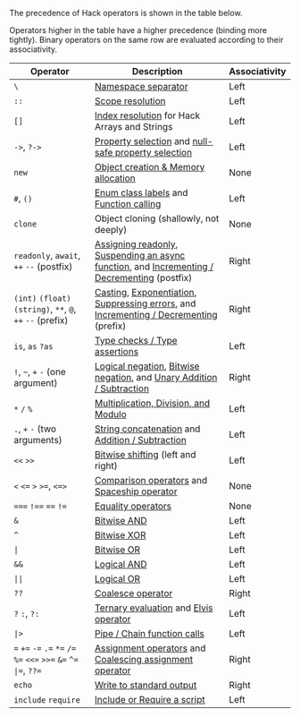 The precedence of Hack operators is shown in the table below.

Operators higher in the table have a higher precedence (binding more
tightly). Binary operators on the same row are evaluated according to their
associativity.

Operator | Description | Associativity
------------ | --------- | ---------
`\` | [Namespace separator](/hack/source-code-fundamentals/namespaces)  | Left
`::` | [Scope resolution](/hack/expressions-and-operators/scope-resolution)  | Left
`[]` | [Index resolution](/hack/expressions-and-operators/subscript) for Hack Arrays and Strings | Left
`->`, `?->` | [Property selection](/hack/expressions-and-operators/member-selection) and [null-safe property selection](/hack/expressions-and-operators/member-selection#null-safe-member-access) | Left
`new` | [Object creation & Memory allocation](/hack/expressions-and-operators/new) | None
`#`, `()` | [Enum class labels](/hack/built-in-types/enum-class-label) and [Function calling](/hack/functions/introduction) | Left
`clone` | Object cloning (shallowly, not deeply) | None
`readonly`, `await`, `++` `--` (postfix) | [Assigning readonly](/hack/readonly/explicit-readonly-keywords), [Suspending an async function](/hack/expressions-and-operators/await), and [Incrementing / Decrementing](/hack/expressions-and-operators/incrementing-and-decrementing) (postfix) | Right
`(int)` `(float)` `(string)`, `**`, `@`, `++` `--` (prefix) | [Casting](/hack/expressions-and-operators/casting), [Exponentiation](/hack/expressions-and-operators/arithmetic#exponent), [Suppressing errors](/hack/expressions-and-operators/error-control), and [Incrementing / Decrementing](/hack/expressions-and-operators/incrementing-and-decrementing) (prefix) | Right
`is`, `as` `?as` |[Type checks / Type assertions](/hack/expressions-and-operators/type-assertions) | Left
`!`, `~`, `+` `-` (one argument) | [Logical negation](/hack/expressions-and-operators/logical-operators), [Bitwise negation](/hack/expressions-and-operators/bitwise-operators#bitwise-negation), and [Unary Addition / Subtraction](/hack/expressions-and-operators/arithmetic) | Right
`*` `/` `%` | [Multiplication, Division, and Modulo](/hack/expressions-and-operators/arithmetic) | Left
`.`, `+` `-` (two arguments) | [String concatenation](/hack/expressions-and-operators/string-concatenation) and [Addition / Subtraction](/hack/expressions-and-operators/arithmetic) | Left
`<<` `>>` | [Bitwise shifting](/hack/expressions-and-operators/bitwise-operators) (left and right) | Left
`<` `<=` `>` `>=`, `<=>` | [Comparison operators](/hack/expressions-and-operators/comparisons) and [Spaceship operator](/hack/expressions-and-operators/equality#the-spaceship-operator) | None
`===` `!==` `==` `!=` | [Equality operators](/hack/expressions-and-operators/equality) | None
`&` | [Bitwise AND](/hack/expressions-and-operators/bitwise-operators) | Left
`^` | [Bitwise XOR](/hack/expressions-and-operators/bitwise-operators) | Left
`\|` | [Bitwise OR](/hack/expressions-and-operators/bitwise-operators) | Left
`&&` | [Logical AND](/hack/expressions-and-operators/logical-operators) | Left
`\|\|` | [Logical OR](/hack/expressions-and-operators/logical-operators) | Left
`??` | [Coalesce operator](/hack/expressions-and-operators/coalesce) | Right
`?` `:`, `?:` | [Ternary evaluation](/hack/expressions-and-operators/ternary) and [Elvis operator](/hack/expressions-and-operators/ternary#elvis-operator) | Left
`\|>` | [Pipe / Chain function calls](/hack/expressions-and-operators/pipe) | Left
`=` `+=` `-=` `.=` `*=` `/=` `%=` `<<=` `>>=` `&=` `^=` `\|=`, `??=` | [Assignment operators](/hack/expressions-and-operators/assignment) and [Coalescing assignment operator](/hack/expressions-and-operators/coalesce#coalescing-assignment-operator) | Right
`echo` | [Write to standard output](/hack/expressions-and-operators/echo) | Right
`include` `require` | [Include or Require a script](/hack/source-code-fundamentals/script-inclusion)| Left